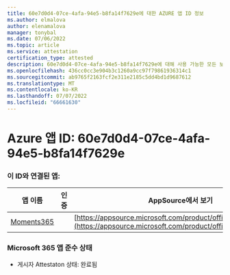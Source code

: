 ```yaml
---
title: 60e7d0d4-07ce-4afa-94e5-b8fa14f7629e에 대한 AZURE 앱 ID 정보
ms.author: elmalova
author: elenamalova
manager: tonybal
ms.date: 07/06/2022
ms.topic: article
ms.service: attestation
certification_type: attested
description: 60e7d0d4-07ce-4afa-94e5-b8fa14f7629e에 대해 사용 가능한 모든 보안 및 규정 준수 정보입니다.
ms.openlocfilehash: 436cc0cc3e904b3c1260a9cc97f79861936314c1
ms.sourcegitcommit: ab9765f2163fcf2e311e2185c5dd4bd1d9687612
ms.translationtype: MT
ms.contentlocale: ko-KR
ms.lasthandoff: 07/07/2022
ms.locfileid: "66661630"
---
```

# <a name="azure-app-id-60e7d0d4-07ce-4afa-94e5-b8fa14f7629e"></a>Azure 앱 ID: 60e7d0d4-07ce-4afa-94e5-b8fa14f7629e


### <a name="apps-associated-with-this-id"></a>이 ID와 연결된 앱:
| **앱 이름** | **인증** | **AppSource에서 보기** |
|--------------|---------------|-----------------------|
| [Moments365](../forward/WA200004337.md) |  | [https://appsource.microsoft.com/product/office/WA200004337](https://appsource.microsoft.com/product/office/WA200004337) |

### <a name="microsoft-365-app-compliance-status"></a>Microsoft 365 앱 준수 상태
- 게시자 Attestaton 상태: 완료됨
